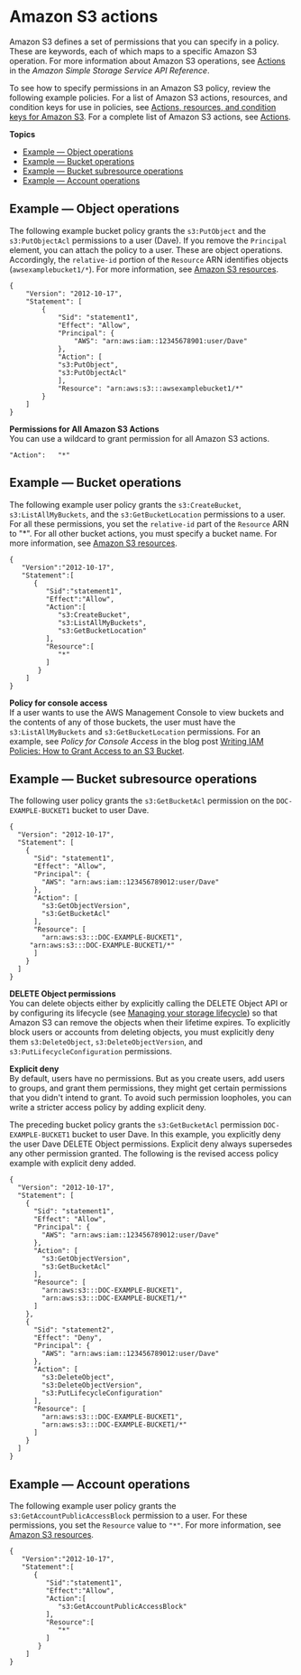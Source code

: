 # Amazon S3 actions<a name="using-with-s3-actions"></a>

Amazon S3 defines a set of permissions that you can specify in a policy\. These are keywords, each of which maps to a specific Amazon S3 operation\. For more information about Amazon S3 operations, see [Actions](https://docs.aws.amazon.com/AmazonS3/latest/API/API_Operations.html) in the *Amazon Simple Storage Service API Reference*\. 

To see how to specify permissions in an Amazon S3 policy, review the following example policies\. For a list of Amazon S3 actions, resources, and condition keys for use in policies, see [Actions, resources, and condition keys for Amazon S3](list_amazons3.md)\. For a complete list of Amazon S3 actions, see [Actions](https://docs.aws.amazon.com/AmazonS3/latest/API/API_Operations.html)\.

**Topics**
+ [Example — Object operations](#using-with-s3-actions-related-to-objects)
+ [Example — Bucket operations](#using-with-s3-actions-related-to-buckets)
+ [Example — Bucket subresource operations](#using-with-s3-actions-related-to-bucket-subresources)
+ [Example — Account operations](#using-with-s3-actions-related-to-accounts)

## Example — Object operations<a name="using-with-s3-actions-related-to-objects"></a>

The following example bucket policy grants the `s3:PutObject` and the `s3:PutObjectAcl` permissions to a user \(Dave\)\. If you remove the `Principal` element, you can attach the policy to a user\. These are object operations\. Accordingly, the `relative-id` portion of the `Resource` ARN identifies objects \(`awsexamplebucket1/*`\)\. For more information, see [Amazon S3 resources](s3-arn-format.md)\.

```
{
    "Version": "2012-10-17",
    "Statement": [
        {
            "Sid": "statement1",
            "Effect": "Allow",
            "Principal": {
                "AWS": "arn:aws:iam::12345678901:user/Dave"
            },
            "Action": [
            "s3:PutObject",
            "s3:PutObjectAcl"
            ],
            "Resource": "arn:aws:s3:::awsexamplebucket1/*"
        }
    ]
}
```

**Permissions for All Amazon S3 Actions**  
You can use a wildcard to grant permission for all Amazon S3 actions\.

```
"Action":   "*" 
```

## Example — Bucket operations<a name="using-with-s3-actions-related-to-buckets"></a>

The following example user policy grants the `s3:CreateBucket`, `s3:ListAllMyBuckets`, and the `s3:GetBucketLocation` permissions to a user\. For all these permissions, you set the `relative-id` part of the `Resource` ARN to "\*"\. For all other bucket actions, you must specify a bucket name\. For more information, see [Amazon S3 resources](s3-arn-format.md)\.

```
{
   "Version":"2012-10-17",
   "Statement":[
      {
         "Sid":"statement1",
         "Effect":"Allow",
         "Action":[
            "s3:CreateBucket", 
            "s3:ListAllMyBuckets", 
            "s3:GetBucketLocation"  
         ],
         "Resource":[
            "*"
         ]
       }
    ]
}
```

**Policy for console access**  
If a user wants to use the AWS Management Console to view buckets and the contents of any of those buckets, the user must have the `s3:ListAllMyBuckets` and `s3:GetBucketLocation` permissions\. For an example, see *Policy for Console Access* in the blog post [Writing IAM Policies: How to Grant Access to an S3 Bucket](https://aws.amazon.com/blogs/security/writing-iam-policies-how-to-grant-access-to-an-amazon-s3-bucket/)\.

## Example — Bucket subresource operations<a name="using-with-s3-actions-related-to-bucket-subresources"></a>

The following user policy grants the `s3:GetBucketAcl` permission on the `DOC-EXAMPLE-BUCKET1` bucket to user Dave\.

```
{
  "Version": "2012-10-17",
  "Statement": [
    {
      "Sid": "statement1",
      "Effect": "Allow",
      "Principal": {
        "AWS": "arn:aws:iam::123456789012:user/Dave"
      },
      "Action": [
        "s3:GetObjectVersion",
        "s3:GetBucketAcl"
      ],
      "Resource": [
        "arn:aws:s3:::DOC-EXAMPLE-BUCKET1",
	 "arn:aws:s3:::DOC-EXAMPLE-BUCKET1/*"
      ]
    }
  ]
}
```

**DELETE Object permissions**  
You can delete objects either by explicitly calling the DELETE Object API or by configuring its lifecycle \(see [Managing your storage lifecycle](object-lifecycle-mgmt.md)\) so that Amazon S3 can remove the objects when their lifetime expires\. To explicitly block users or accounts from deleting objects, you must explicitly deny them `s3:DeleteObject`, `s3:DeleteObjectVersion`, and `s3:PutLifecycleConfiguration` permissions\. 

**Explicit deny**  
By default, users have no permissions\. But as you create users, add users to groups, and grant them permissions, they might get certain permissions that you didn't intend to grant\. To avoid such permission loopholes, you can write a stricter access policy by adding explicit deny\. 

The preceding bucket policy grants the `s3:GetBucketAcl` permission `DOC-EXAMPLE-BUCKET1` bucket to user Dave\. In this example, you explicitly deny the user Dave DELETE Object permissions\. Explicit deny always supersedes any other permission granted\. The following is the revised access policy example with explicit deny added\.

```
{
  "Version": "2012-10-17",
  "Statement": [
    {
      "Sid": "statement1",
      "Effect": "Allow",
      "Principal": {
        "AWS": "arn:aws:iam::123456789012:user/Dave"
      },
      "Action": [
        "s3:GetObjectVersion",
        "s3:GetBucketAcl"
      ],
      "Resource": [
        "arn:aws:s3:::DOC-EXAMPLE-BUCKET1",
	 	"arn:aws:s3:::DOC-EXAMPLE-BUCKET1/*"
      ]
    },
    {
      "Sid": "statement2",
      "Effect": "Deny",
      "Principal": {
        "AWS": "arn:aws:iam::123456789012:user/Dave"
      },
      "Action": [
        "s3:DeleteObject",
        "s3:DeleteObjectVersion",
        "s3:PutLifecycleConfiguration"
      ],
      "Resource": [
        "arn:aws:s3:::DOC-EXAMPLE-BUCKET1",
	    "arn:aws:s3:::DOC-EXAMPLE-BUCKET1/*"
      ]
    }
  ]
}
```

## Example — Account operations<a name="using-with-s3-actions-related-to-accounts"></a>

The following example user policy grants the `s3:GetAccountPublicAccessBlock` permission to a user\. For these permissions, you set the `Resource` value to `"*"`\. For more information, see [Amazon S3 resources](s3-arn-format.md)\.

```
{
   "Version":"2012-10-17",
   "Statement":[
      {
         "Sid":"statement1",
         "Effect":"Allow",
         "Action":[
            "s3:GetAccountPublicAccessBlock" 
         ],
         "Resource":[
            "*"
         ]
       }
    ]
}
```
